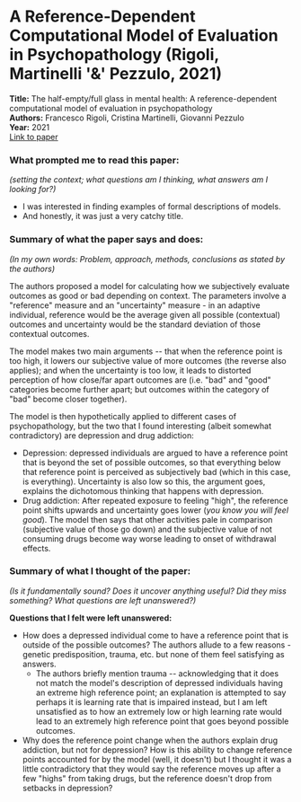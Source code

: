 # A Reference-Dependent Computational Model of Evaluation in Psychopathology (Rigoli, Martinelli '&' Pezzulo, 2021)

**Title:** The half-empty/full glass in mental health: A reference-dependent computational model of evaluation in psychopathology  
**Authors:** Francesco Rigoli, Cristina Martinelli, Giovanni Pezzulo  
**Year:** 2021  
[Link to paper](https://journals.sagepub.com/doi/10.1177/2167702621998344)

### What prompted me to read this paper:
*(setting the context; what questions am I thinking, what answers am I looking for?)*
- I was interested in finding examples of formal descriptions of models.
- And honestly, it was just a very catchy title.

### Summary of what the paper says and does:
*(In my own words: Problem, approach, methods, conclusions as stated by the authors)*

The authors proposed a model for calculating how we subjectively evaluate outcomes as good or bad depending on context. The parameters involve a "reference" measure and an "uncertainty" measure - in an adaptive individual, reference would be the average given all possible (contextual) outcomes and uncertainty would be the standard deviation of those contextual outcomes.

The model makes two main arguments -- that when the reference point is too high, it lowers our subjective value of more outcomes (the reverse also applies); and when the uncertainty is too low, it leads to distorted perception of how close/far apart outcomes are (i.e. "bad" and "good" categories become further apart; but outcomes within the category of "bad" become closer together).

The model is then hypothetically applied to different cases of psychopathology, but the two that I found interesting (albeit somewhat contradictory) are depression and drug addiction:  
- Depression: depressed individuals are argued to have a reference point that is beyond the set of possible outcomes, so that everything below that reference point is perceived as subjectively bad (which in this case, is everything). Uncertainty is also low so this, the argument goes, explains the dichotomous thinking that happens with depression.  
- Drug addiction: After repeated exposure to feeling "high", the reference point shifts upwards and uncertainty goes lower (_you know you will feel good_). The model then says that other activities pale in comparison (subjective value of those go down) and the subjective value of not consuming drugs become way worse leading to onset of withdrawal effects.

### Summary of what I thought of the paper:
*(Is it fundamentally sound? Does it uncover anything useful? Did they miss something? What questions are left unanswered?)*

**Questions that I felt were left unanswered:**
- How does a depressed individual come to have a reference point that is outside of the possible outcomes? The authors allude to a few reasons - genetic predisposition, trauma, etc. but none of them feel satisfying as answers.
    - The authors briefly mention trauma -- acknowledging that it does not match the model's description of depressed individuals having an extreme high reference point; an explanation is attempted to say perhaps it is learning rate that is impaired instead, but I am left unsatisfied as to how an extremely low or high learning rate would lead to an extremely high reference point that goes beyond possible outcomes.
- Why does the reference point change when the authors explain drug addiction, but not for depression? How is this ability to change reference points accounted for by the model (well, it doesn't) but I thought it was a little contradictory that they would say the reference moves up after a few "highs" from taking drugs, but the reference doesn't drop from setbacks in depression?
